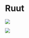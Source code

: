 # Ruut

<a href = "https://s11.gifyu.com/images/SgKOk.png" target = "_blank"> <img src = "https://s11.gifyu.com/images/SgKOk.png" /> </a>

<a href = "https://s11.gifyu.com/images/SgKO7.md.png" target = "_blank"> <img src = "https://s11.gifyu.com/images/SgKO7.md.png" /> </a>

